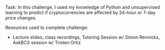 Task: In this challenge, I used my knowledge of Python and unsupervised learning to predict if cryptocurrencies are affected by 24-hour or 7-day price changes.

Resources used to complete challenge:
  - Lecture slides, class recordings, Tutoring Session w/ Simon Rennicks, AskBCS session w/ Tristen Ortiz
